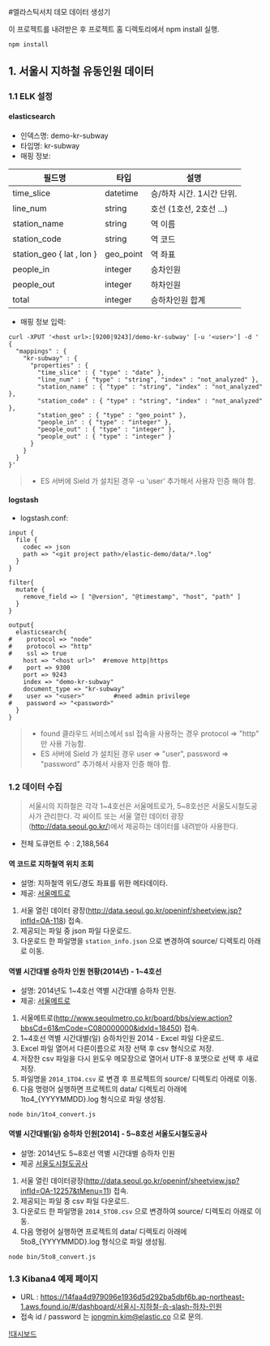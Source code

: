 #엘라스틱서치 데모 데이터 생성기

이 프로젝트를 내려받은 후 프로젝트 홈 디렉토리에서 npm install 실행.

```
npm install
```

## 1. 서울시 지하철 유동인원 데이터

### 1.1 ELK 설정
#### elasticsearch

- 인덱스명: demo-kr-subway
- 타입명: kr-subway
- 매핑 정보:

필드명 | 타입 | 설명
---- | ---- | ----
time_slice | datetime | 승/하차 시간. 1시간 단위.
line_num | string | 호선 (1호선, 2호선 ...)
station_name | string | 역 이름
station_code | string | 역 코드
station_geo { lat , lon } | geo_point | 역 좌표
people_in | integer | 승차인원
people_out | integer | 하차인원
total | integer | 승하차인원 합계


- 매핑 정보 입력:

```
curl -XPUT '<host url>:[9200|9243]/demo-kr-subway' [-u '<user>'] -d '
{
  "mappings" : {
    "kr-subway" : {
      "properties" : {
        "time_slice" : { "type" : "date" },
        "line_num" : { "type" : "string", "index" : "not_analyzed" },
        "station_name" : { "type" : "string", "index" : "not_analyzed" },
        "station_code" : { "type" : "string", "index" : "not_analyzed" },
        "station_geo" : { "type" : "geo_point" },
        "people_in" : { "type" : "integer" },
        "people_out" : { "type" : "integer" },
        "people_out" : { "type" : "integer" }
      }
    }
  }
}'
```
> - ES 서버에 Sield 가 설치된 경우 -u 'user' 추가해서 사용자 인증 해야 함.

#### logstash

- logstash.conf:

```
input {
  file {
    codec => json
    path => "<git project path>/elastic-demo/data/*.log"
  }
}

filter{
  mutate {
    remove_field => [ "@version", "@timestamp", "host", "path" ]
  }
}

output{
  elasticsearch{
#    protocol => "node"
#    protocol => "http"
#    ssl => true
    host => "<host url>"  #remove http|https
#    port => 9300
    port => 9243
    index => "demo-kr-subway"
    document_type => "kr-subway"
#    user => "<user>"        #need admin privilege
#    password => "<password>"
  }
}
```

> - found 클라우드 서비스에서 ssl 접속을 사용하는 경우 protocol => "http" 만 사용 가능함.
> - ES 서버에 Sield 가 설치된 경우 user => "user", password => "password" 추가해서 사용자 인증 해야 함.


### 1.2 데이터 수집

> 서울시의 지하철은 각각 1~4호선은 서울메트로가, 5~8호선은 서울도시철도공사가 관리한다. 각 싸이트 또는 서울 열린 데이터 광장(http://data.seoul.go.kr/)에서 제공하는 데이터를 내려받아 사용한다.

- 전체 도큐먼트 수 : 2,188,564

#### 역 코드로 지하철역 위치 조회
- 설명: 지하철역 위도/경도 좌표를 위한 메타데이타.
- 제공: [서울메트로](http://www.seoulmetro.co.kr/)


1. 서울 열린 데이터 광장(http://data.seoul.go.kr/openinf/sheetview.jsp?infId=OA-118) 접속.
2. 제공되는 파일 중 json 파일 다운로드.
3. 다운로드 한 파일명을 `station_info.json` 으로 변경하여 source/ 디렉토리 아래로 이동.


#### 역별 시간대별 승하차 인원 현황(2014년) - 1~4호선
- 설명: 2014년도 1~4호선 역별 시간대별 승하차 인원.
- 제공: [서울메트로](http://www.seoulmetro.co.kr/)

1. 서울메트로(http://www.seoulmetro.co.kr/board/bbs/view.action?bbsCd=61&mCode=C080000000&idxId=18450) 접속.
2. 1~4호선 역별 시간대별(일) 승하차인원 2014 - Excel 파일 다운로드.
3. Excel 파일 열어서 다른이름으로 저장 선택 후 csv 형식으로 저장.
4. 저장한 csv 파일을 다시 윈도우 메모장으로 열어서 UTF-8 포맷으로 선택 후 새로 저장.
5. 파일명을 `2014_1TO4.csv` 로 변경 후 프로젝트의 source/ 디렉토리 아래로 이동.
6. 다음 명령어 실행하면 프로젝트의 data/ 디렉토리 아래에 1to4_{YYYYMMDD}.log 형식으로 파일 생성됨.

```
node bin/1to4_convert.js
```

#### 역별 시간대별(일) 승하차 인원[2014] - 5~8호선 서울도시철도공사
- 설명: 2014년도 5~8호선 역별 시간대별 승하차 인원
- 제공 [서울도시철도공사](http://www.smrt.co.kr/)

1. 서울 열린 데이터광장(http://data.seoul.go.kr/openinf/sheetview.jsp?infId=OA-12257&tMenu=11) 접속.
2. 제공되는 파일 중 csv 파일 다운로드.
2. 다운로드 한 파일명을 `2014_5TO8.csv` 으로 변경하여 source/ 디렉토리 아래로 이동.
5. 다음 명령어 실행하면 프로젝트의 data/ 디렉토리 아래에 5to8_{YYYYMMDD}.log 형식으로 파일 생성됨.

```
node bin/5to8_convert.js
```

### 1.3 Kibana4 예제 페이지

- URL : https://14faa4d979096e1936d5d292ba5dbf6b.ap-northeast-1.aws.found.io/#/dashboard/서울시-지하철-승-slash-하차-인원
- 접속 id / password 는 jongmin.kim@elastic.co 으로 문의.

[!대시보드](https://github.com/kimjmin/elastic-demo/blob/master/img/seoul-metro-demo.png?raw=true)
